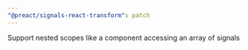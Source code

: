 ```yaml
---
"@preact/signals-react-transform": patch
---
```


Support nested scopes like a component accessing an array of signals
